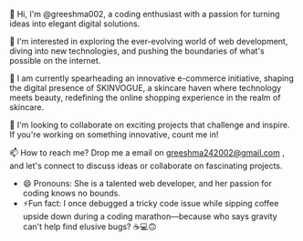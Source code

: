 👋 Hi, I'm @greeshma002, a coding enthusiast with a passion for turning ideas into elegant digital solutions.

👀 I'm interested in exploring the ever-evolving world of web development, diving into new technologies, and pushing the boundaries of what's possible on the internet.

🌱 I am currently spearheading an innovative e-commerce initiative, shaping the digital presence of SKINVOGUE, a skincare haven where technology meets beauty, redefining the online shopping experience in the realm of skincare.

💞️ I'm looking to collaborate on exciting projects that challenge and inspire. If you're working on something innovative, count me in!

📫 How to reach me? Drop me a email on greeshma242002@gmail.com , and let's connect to discuss ideas or collaborate on fascinating projects.
- 😄 Pronouns: She is a talented web developer, and her passion for coding knows no bounds.
- ⚡Fun fact: I once debugged a tricky code issue while sipping coffee upside down during a coding marathon—because who says gravity can't help find elusive bugs? ☕💻🙃







<!---
greeshma002/greeshma002 is a ✨ special ✨ repository because its `README.md` (this file) appears on your GitHub profile.
You can click the Preview link to take a look at your changes.
--->
